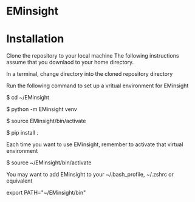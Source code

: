 # EMinsight

# Installation

Clone the repository to your local machine
The following instructions assume that you downlaod to your home directory.

In a terminal, change directory into the cloned repository directory

Run the following command to set up a vritual environment for EMinsight

$ cd ~/EMinsight

$ python -m EMinsight venv

$ source EMinsight/bin/activate

$ pip install .

Each time you want to use EMinsight, remember to activate that virtual environment

$ source ~/EMinsight/bin/activate

You may want to add EMinsight to your ~/.bash_profile, ~/.zshrc or equivalent

export PATH="~/EMinsight/bin" 